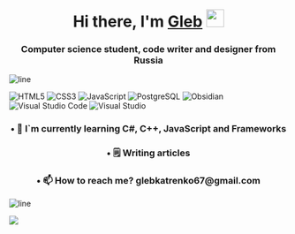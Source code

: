 <h1 align="center">Hi there, I'm <a href="https://glebkatrenko.netlify.app/" target="_blank">Gleb</a> 
<img src="https://user-images.githubusercontent.com/18350557/176309783-0785949b-9127-417c-8b55-ab5a4333674e.gif" height="32"/></h1>
<h3 align="center">Computer science student, code writer and designer from Russia</h3>

![line](https://capsule-render.vercel.app/api?type=rect&color=gradient&height=1)

![HTML5](https://img.shields.io/badge/html5-%23E34F26.svg?style=for-the-badge&logo=html5&logoColor=white)
![CSS3](https://img.shields.io/badge/css-%231572B6.svg?style=for-the-badge&logo=css3&logoColor=white)
![JavaScript](https://img.shields.io/badge/javascript-%23323330.svg?style=for-the-badge&logo=javascript&logoColor=%23F7DF1E)
![PostgreSQL](https://img.shields.io/badge/postgresql-blue.svg?style=for-the-badge&logo=postgresql&logoColor=white)
![Obsidian](https://img.shields.io/badge/Obsidian-%23483699.svg?style=for-the-badge&logo=obsidian&logoColor=white)
![Visual Studio Code](https://img.shields.io/badge/Visual%20Studio%20Code-0078d7.svg?style=for-the-badge&logo=visual-studio-code&logoColor=white)
![Visual Studio](https://img.shields.io/badge/Visual%20Studio-5C2D91.svg?style=for-the-badge&logo=visual-studio&logoColor=white)


<h3 align="center">• 🌱 I`m currently learning C#, C++, JavaScript and Frameworks </h3>
<h3 align="center">• 🗒️ Writing articles </h3>
<h3 align="center">• 📫 How to reach me? glebkatrenko67@gmail.com</h3>

![line](https://capsule-render.vercel.app/api?type=rect&color=gradient&height=1)

![](https://github-profile-summary-cards.vercel.app/api/cards/profile-details?username=Bezzdar&theme=solarized_dark)



